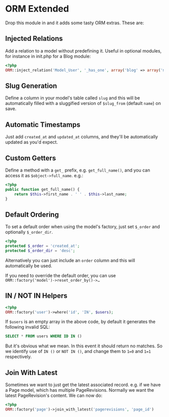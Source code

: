 ORM Extended
============

Drop this module in and it adds some tasty ORM extras. These are:


Injected Relations
------------------

Add a relation to a model without predefining it. Useful in optional modules, for instance in init.php for a Blog module:

```php
<?php
ORM::inject_relation('Model_User', '_has_one', array('blog' => array('model' => 'blog'))))
```


Slug Generation
---------------

Define a column in your model's table called `slug` and this will be automatically filled with a sluggified version of `$slug_from` (default `name`) on save.


Automatic Timestamps
--------------------

Just add `created_at` and `updated_at` columns, and they'll be automatically updated as you'd expect.


Custom Getters
--------------

Define a method with a `get_` prefix, e.g. `get_full_name()`, and you can access it as `$object->full_name`. e.g.:

```php
<?php
public function get_full_name() {
	return $this->first_name . ' ' . $this->last_name;
}
```


Default Ordering
----------------

To set a default order when using the model's factory, just set `$_order` and optionally `$_order_dir`.

```php
<?php
protected $_order = 'created_at';
protected $_order_dir = 'desc';
```

Alternatively you can just include an `order` column and this will automatically be used.

If you need to override the default order, you can use `ORM::factory('model')->reset_order_by()->…`


IN / NOT IN Helpers
-------------------

```php
<?php
ORM::factory('user')->where('id', 'IN', $users);
```

If `$users` is an empty array in the above code, by default it generates the following invalid SQL:

```sql
SELECT * FROM users WHERE ID IN ()
```

But it's obvious what we mean. In this event it should return no matches. So we identify use of `IN ()` or `NOT IN ()`, and change them to `1=0` and `1=1` respectively.


Join With Latest
----------------

Sometimes we want to just get the latest associated record. e.g. if we have a Page model, which has multiple PageRevisions. Normally we want the latest PageRevision's content. We can now do:

```php
<?php
ORM::factory('page')->join_with_latest('pagerevisions', 'page_id')
```
